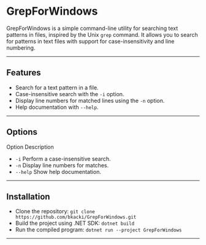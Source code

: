 # GrepForWindows

GrepForWindows is a simple command-line utility for searching text patterns in files, inspired by the Unix `grep` command. It allows you to search for patterns in text files with support for case-insensitivity and line numbering.

---

## Features

- Search for a text pattern in a file.
- Case-insensitive search with the `-i` option.
- Display line numbers for matched lines using the `-n` option.
- Help documentation with `--help`.

---

## Options
Option	Description
- `-i`	Perform a case-insensitive search.
- `-n`	Display line numbers for matches.
- `--help`	Show help documentation.

---

## Installation
- Clone the repository:
`git clone https://github.com/bkacki/GrepForWindows.git`
- Build the project using .NET SDK:
`dotnet build`
- Run the compiled program:
`dotnet run --project GrepForWindows`

---



